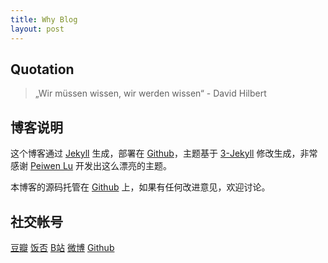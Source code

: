 ```yaml
---
title: Why Blog
layout: post
---
```


## Quotation

>„Wir müssen wissen, wir werden wissen“ - David Hilbert

## 博客说明

这个博客通过 [Jekyll](http://jekyllrb.com/) 生成，部署在 [Github](https://pages.github.com)，主题基于 [3-Jekyll](https://github.com/P233/3-Jekyll) 修改生成，非常感谢 [Peiwen Lu](https://github.com/P233) 开发出这么漂亮的主题。

本博客的源码托管在 [Github](https://github.com/Windigkeit/Windigkeit.github.io) 上，如果有任何改进意见，欢迎讨论。

## 社交帐号

[豆瓣](https://www.douban.com/people/Jegvar)
[饭否](http://fanfou.com/Jegvar)
[B站](https://space.bilibili.com/10272827)
[微博](https://weibo.com/u/7133912465)
[Github](https://github.com/Windigkeit/Windigkeit.github.io)

